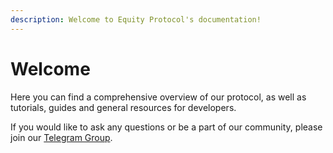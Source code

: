```yaml
---
description: Welcome to Equity Protocol's documentation!
---
```


# Welcome

Here you can find a comprehensive overview of our protocol, as well as tutorials, guides and general resources for developers.

If you would like to ask any questions or be a part of our community, please join our [Telegram Group](https://t.me/EquityLabss).

